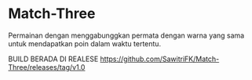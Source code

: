 # Match-Three

Permainan dengan menggabunggkan  permata dengan warna yang sama untuk mendapatkan poin dalam waktu tertentu.

BUILD BERADA DI REALESE
https://github.com/SawitriFK/Match-Three/releases/tag/v1.0
